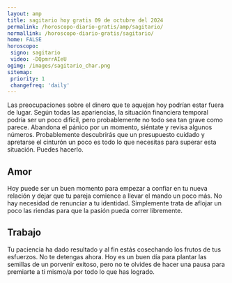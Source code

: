 ```yaml
---
layout: amp
title: sagitario hoy gratis 09 de octubre del 2024 
permalink: /horoscopo-diario-gratis/amp/sagitario/
normallink: /horoscopo-diario-gratis/sagitario/
home: FALSE
horoscopo:
 signo: sagitario
 video: -DQpmrrAIeU
ogimg: /images/sagitario_char.png
sitemap:
 priority: 1
 changefreq: 'daily'
---
```



Las preocupaciones sobre el dinero que te aquejan hoy podrían estar fuera de lugar. Según todas las apariencias, la situación financiera temporal podría ser un poco difícil, pero probablemente no todo sea tan grave como parece. Abandona el pánico por un momento, siéntate y revisa algunos números. Probablemente descubrirás que un presupuesto cuidado y apretarse el cinturón un poco es todo lo que necesitas para superar esta situación. Puedes hacerlo.

## Amor

Hoy puede ser un buen momento para empezar a confiar en tu nueva relación y dejar que tu pareja comience a llevar el mando un poco más. No hay necesidad de renunciar a tu identidad. Simplemente trata de aflojar un poco las riendas para que la pasión pueda correr libremente.

## Trabajo

Tu paciencia ha dado resultado y al fin estás cosechando los frutos de tus esfuerzos. No te detengas ahora. Hoy es un buen día para plantar las semillas de un porvenir exitoso, pero no te olvides de hacer una pausa para premiarte a ti mismo/a por todo lo que has logrado.